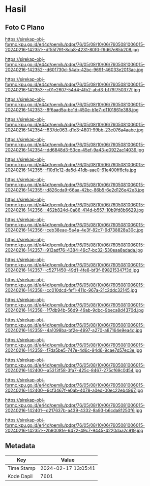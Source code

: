 # Hasil

## Foto C Plano

https://sirekap-obj-formc.kpu.go.id/e44d/pemilu/pdpr/76/05/08/10/06/7605081006015-20240216-142351--df55f791-8da8-4231-80f0-f9d67e85b208.jpg

https://sirekap-obj-formc.kpu.go.id/e44d/pemilu/pdpr/76/05/08/10/06/7605081006015-20240216-142352--d601730d-54ab-42bc-9691-46033e2013ac.jpg

https://sirekap-obj-formc.kpu.go.id/e44d/pemilu/pdpr/76/05/08/10/06/7605081006015-20240216-142353--c01e2607-54d4-4fb2-abd3-bf79f750377f.jpg

https://sirekap-obj-formc.kpu.go.id/e44d/pemilu/pdpr/76/05/08/10/06/7605081006015-20240216-142353--8f6aad5a-bc1d-450e-b1e7-d1101861e388.jpg

https://sirekap-obj-formc.kpu.go.id/e44d/pemilu/pdpr/76/05/08/10/06/7605081006015-20240216-142354--837de063-d1e3-4801-99bb-23e076a4aabe.jpg

https://sirekap-obj-formc.kpu.go.id/e44d/pemilu/pdpr/76/05/08/10/06/7605081006015-20240216-142354--dd6848d3-53ce-45ef-9a43-e0922ac14039.jpg

https://sirekap-obj-formc.kpu.go.id/e44d/pemilu/pdpr/76/05/08/10/06/7605081006015-20240216-142355--f10d1c12-da5d-41db-aae0-61e400ff6cfa.jpg

https://sirekap-obj-formc.kpu.go.id/e44d/pemilu/pdpr/76/05/08/10/06/7605081006015-20240216-142355--d826cda9-66aa-42bc-86b5-6e2d126e42e3.jpg

https://sirekap-obj-formc.kpu.go.id/e44d/pemilu/pdpr/76/05/08/10/06/7605081006015-20240216-142356--462b824d-0a86-414d-b557-10b9fd8b6629.jpg

https://sirekap-obj-formc.kpu.go.id/e44d/pemilu/pdpr/76/05/08/10/06/7605081006015-20240216-142356--ceb38eae-5a4a-4e3f-82c7-9d738828a30c.jpg

https://sirekap-obj-formc.kpu.go.id/e44d/pemilu/pdpr/76/05/08/10/06/7605081006015-20240216-142357--913adf76-4384-49c7-bc32-530eaa8adada.jpg

https://sirekap-obj-formc.kpu.go.id/e44d/pemilu/pdpr/76/05/08/10/06/7605081006015-20240216-142357--c5271450-49d1-4fe8-bf3f-698215347f3d.jpg

https://sirekap-obj-formc.kpu.go.id/e44d/pemilu/pdpr/76/05/08/10/06/7605081006015-20240216-142358--cc010dcd-fef1-411c-967a-21c2ddc32145.jpg

https://sirekap-obj-formc.kpu.go.id/e44d/pemilu/pdpr/76/05/08/10/06/7605081006015-20240216-142358--1f7db94b-56d9-49ab-9dbc-9beca8d4370d.jpg

https://sirekap-obj-formc.kpu.go.id/e44d/pemilu/pdpr/76/05/08/10/06/7605081006015-20240216-142359--4a1098ba-bf2e-4997-a270-a87164e9ea4d.jpg

https://sirekap-obj-formc.kpu.go.id/e44d/pemilu/pdpr/76/05/08/10/06/7605081006015-20240216-142359--f7da5be5-747e-4d6c-94d6-9cae7d57ec3e.jpg

https://sirekap-obj-formc.kpu.go.id/e44d/pemilu/pdpr/76/05/08/10/06/7605081006015-20240216-142400--a5313f58-3fa7-425c-8467-275cf69c0d54.jpg

https://sirekap-obj-formc.kpu.go.id/e44d/pemilu/pdpr/76/05/08/10/06/7605081006015-20240216-142400--9cf3467f-e0ab-4078-a0ed-00ec22eb4967.jpg

https://sirekap-obj-formc.kpu.go.id/e44d/pemilu/pdpr/76/05/08/10/06/7605081006015-20240216-142401--d217637b-a439-4332-8a93-b6cda81250f6.jpg

https://sirekap-obj-formc.kpu.go.id/e44d/pemilu/pdpr/76/05/08/10/06/7605081006015-20240216-142351--2b90081e-6472-49c7-9445-4220daa2c919.jpg


## Metadata

| Key        | Value               |
| ---------- | ------------------- |
| Time Stamp | 2024-02-17 13:05:41 |
| Kode Dapil | 7601                |



